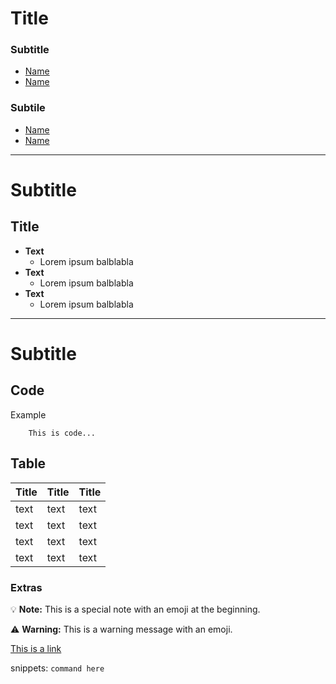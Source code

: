 # Title

### Subtitle 
- [Name](#Link)
- [Name](#Link)

### Subtile
- [Name](#Link)
- [Name](#Link)

---
# Subtitle

## Title
- **Text**
    - Lorem ipsum balblabla
- **Text**
    - Lorem ipsum balblabla
- **Text**
    - Lorem ipsum balblabla

---
# Subtitle

## Code
Example
```
    This is code...
```
## Table
| Title        | Title         | Title                    |
|--------------|---------------|--------------------------|
| text         | text          | text                     |
| text         | text          | text                     |
| text         | text          | text                     |
| text         | text          | text                     |


### Extras

💡 **Note:** This is a special note with an emoji at the beginning.

⚠️ **Warning:** This is a warning message with an emoji.

[This is a link](https://example.com)

snippets: `command here`